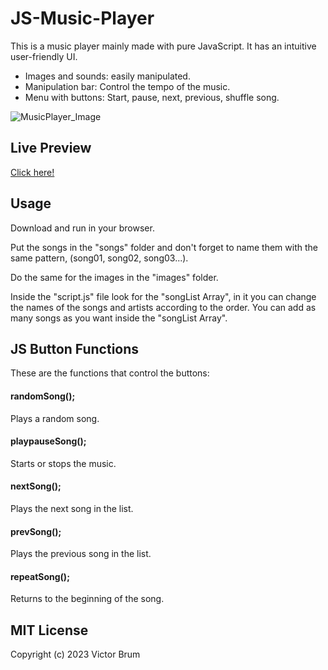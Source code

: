 # JS-Music-Player
This is a music player mainly made with pure JavaScript. It has an intuitive user-friendly UI.

* Images and sounds: easily manipulated.
* Manipulation bar: Control the tempo of the music.
* Menu with buttons: Start, pause, next, previous, shuffle song.

![MusicPlayer_Image](https://github.com/user-attachments/assets/de33cd41-a2ef-4b4d-bbce-8a68ac9b3fa7)

## Live Preview
[Click here!](https://victor-brum.github.io/js-music-player/)

## Usage

Download and run in your browser.

Put the songs in the "songs" folder and don't forget to name them with the same pattern, (song01, song02, song03...).

Do the same for the images in the "images" folder.

Inside the "script.js" file look for the "songList Array", in it you can change the names of the songs and artists according to the order. You can add as many songs as you want inside the "songList Array".

## JS Button Functions

These are the functions that control the buttons:

#### randomSong();
Plays a random song.
#### playpauseSong();
Starts or stops the music.
#### nextSong();
Plays the next song in the list.
#### prevSong();
Plays the previous song in the list.
#### repeatSong();
Returns to the beginning of the song.

## MIT License
Copyright (c) 2023 Victor Brum
